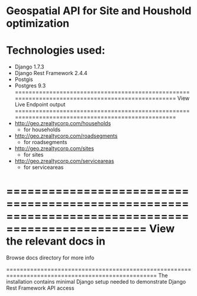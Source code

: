 Geospatial API for Site and Houshold optimization
==================================================================================================

Technologies used:
==================================================================================================
   * Django 1.7.3
   * Django Rest Framework 2.4.4
   * Postgis 
   * Postgres 9.3
==================================================================================================
View Live Endpoint output
==================================================================================================
   * http://geo.zrealtycorp.com/households  
      - for households
   * http://geo.zrealtycorp.com/roadsegments
      - for roadsegments
   * http://geo.zrealtycorp.com/sites
      - for sites
   * http://geo.zrealtycorp.com/serviceareas
      - for serviceareas

==================================================================================================
View the relevant docs in
==================================================================================================
  Browse docs directory for more info

==================================================================================================
The installation contains minimal Django setup
needed to demonstrate Django Rest Framework API
access

